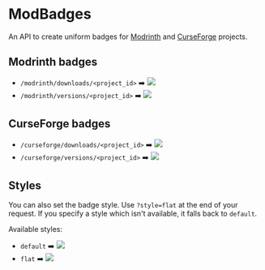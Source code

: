 # ModBadges
An API to create uniform badges for [Modrinth](https://modrinth.com/) and [CurseForge](https://www.curseforge.com/)
projects.

## Modrinth badges
- `/modrinth/downloads/<project_id>` ➡️ ![](https://badges.moddingx.org/modrinth/downloads/libx)
- `/modrinth/versions/<project_id>` ➡️ ![](https://badges.moddingx.org/modrinth/versions/libx)

## CurseForge badges
- `/curseforge/downloads/<project_id>` ➡️ ![](https://badges.moddingx.org/curseforge/downloads/412525)
- `/curseforge/versions/<project_id>` ➡️ ![](https://badges.moddingx.org/curseforge/versions/412525)

## Styles
You can also set the badge style. Use `?style=flat` at the end of your request. If you specify a style which isn't
available, it falls back to `default`.

Available styles:
- `default` ➡️ ![](https://badges.moddingx.org/modrinth/downloads/libx?style=default)
- `flat` ➡️ ![](https://badges.moddingx.org/modrinth/downloads/libx?style=flat)
